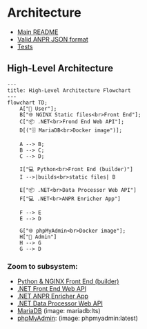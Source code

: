 # Architecture

- [Main README](../../README.md)
- [Valid ANPR JSON format](ANPR_JSON_FORMAT.md)
- [Tests](TESTS.md)

## High-Level Architecture

```mermaid
---
title: High-Level Architecture Flowchart
---
flowchart TD;
    A["👤 User"];
    B["🌐 NGINX Static files<br>Front End"];
    C["📦 .NET<br>Frond End Web API"];
    D[("🗄️ MariaDB<br>Docker image")];

    A --> B;
    B --> C;
    C --> D;

    I["💻 Python<br>Front End (builder)"]
    I -->|builds<br>static files| B

    E["📦 .NET<br>Data Processor Web API"]
    F["💻 .NET<br>ANPR Enricher App"]

    F --> E
    E --> D

    G["🌐 phpMyAdmin<br>Docker image"];
    H["👤 Admin"]
    H --> G
    G --> D
```

### Zoom to subsystem:
- [Python & NGINX Front End (builder)](../../AnprFrontEnd/README.md)
- [.NET Front End Web API](../../PolAssessment/AnprFrontEnd.WebApi/README.md)
- [.NET ANPR Enricher App](../../PolAssessment/AnprEnricher.App/README.md)
- [.NET Data Processor Web API](../../PolAssessment/AnprDataProcessor.WebApi/README.md)
- [MariaDB](https://hub.docker.com/_/mariadb) (image: mariadb:lts)
- [phpMyAdmin](https://hub.docker.com/_/phpmyadmin): (image: phpmyadmin:latest)
